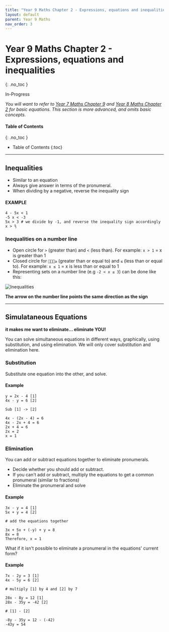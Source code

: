 ```yaml
---
title: "Year 9 Maths Chapter 2 - Expressions, equations and inequalities"
layout: default
parent: Year 9 Maths
nav_order: 3
---
```


# Year 9 Maths Chapter 2 - Expressions, equations and inequalities
{: .no_toc }

<label class="label label-blue">In-Progress</label>

*You will want to refer to [Year 7 Maths Chapter 9](y7c10.html) and [Year 8 Maths Chapter 2](y8c2.html) for basic equations. This section is more advanced, and omits basic concepts.*

#### Table of Contents
{: .no_toc }

* Table of Contents
{:toc}

***


## Inequalities

- Similar to an equation
- Always give answer in terms of the pronumeral.
- When dividing by a negative, reverse the inequality sign


#### EXAMPLE
```
4 - 5x < 1
-5 x < -3
5x > 3 # we divide by -1, and reverse the inequality sign accordingly
x > ⅗
```

### Inequalities on a number line

- Open circle for `>` (greater than) and `<` (less than). For example: `x > 1` = x is greater than 1
- Closed circle for `≥` (greater than or equal to) and `≤` (less than or equal to). For example: `x ≤ 1` = x is less than or equal to 1
- Representing sets on a number line (e.g `-2 < x ≤ 3`) can be done like this:

![Inequalities](resources/maths/inequalites1.jpg)

**The arrow on the number line points the same direction as the sign**

***

## Simulataneous Equations
**it makes me want to eliminate... eliminate YOU!**

You can solve simultaneous equations in different ways, graphically, using substitution, and using elimination. We will only cover substitution and elimination here.

### Substitution

Substitute one equation into the other, and solve.

#### Example
    y = 2x - 4 [1]
    4x - y = 6 [2]

    Sub [1] -> [2]

    4x - (2x - 4) = 6
    4x - 2x + 4 = 6
    2x + 4 = 6
    2x = 2
    x = 1

### Elimination

You can add or subtract equations together to eliminate pronumerals. 

- Decide whether you should add or subtract.
- If you can't add or subtract, multiply the equations to get a common pronumeral (similar to fractions)
- Eliminate the pronumeral and solve

#### Example
    3x - y = 4 [1]
    5x + y = 4 [2]

    # add the equations together

    3x + 5x + (-y) + y = 8
    8x = 8
    Therefore, x = 1

What if it isn't possible to eliminate a pronumeral in the equations' current form?

#### Example
    7x - 2y = 3 [1]
    4x - 5y = 6 [2]

    # multiply [1] by 4 and [2] by 7

    28x - 8y = 12 [1]
    28x - 35y = -42 [2]

    # [1] - [2]

    -8y - 35y = 12 - (-42)
    -43y = 54

